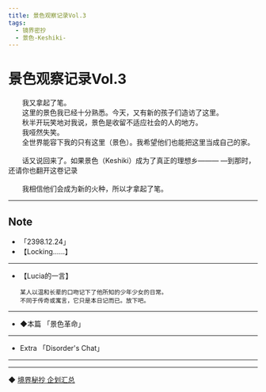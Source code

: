 ```yaml
---
title: 景色观察记录Vol.3
tags:
  - 镜界密抄
  - 景色-Keshiki-
---
```


# 景色观察记录Vol.3


&emsp;&emsp;我又拿起了笔。<br>
&emsp;&emsp;这里的景色我已经十分熟悉。今天，又有新的孩子们造访了这里。<br>
&emsp;&emsp;秋半开玩笑地对我说，景色是收留不适应社会的人的地方。<br>
&emsp;&emsp;我哑然失笑。<br>
&emsp;&emsp;全世界能容下我的只有这里（景色）。我希望他们也能把这里当成自己的家。<br>
    <br>
&emsp;&emsp;话又说回来了。如果景色（Keshiki）成为了真正的理想乡———
—到那时，还请你也翻开这卷记录<br>
<br>
    &emsp;&emsp;我相信他们会成为新的火种，所以才拿起了笔。
<br>



---


## Note 

- 「2398.12.24」
- 【Locking……】

---

- 【Lucia的一言】

      某人以温和长辈的口吻记下了他所知的少年少女的日常。
      不同于传奇或寓言，它只是本日记而已。放下吧。

---

- ◆本篇 「景色革命」

---

- Extra 「Disorder's Chat」

---
---

◆ [境界秘抄 企划汇总](https://luciasnote.space/_posts/2020-12-24-%E9%95%9C%E5%AF%86/)
